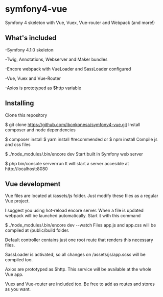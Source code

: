 
# symfony4-vue
Symfony 4 skeleton with Vue, Vuex, Vue-router and Webpack (and more!)

## What's included
-Symfony 4.1.0 skeleton

-Twig, Annotations, Webserver and Maker bundles

-Encore webpack with VueLoader and SassLoader configured

-Vue, Vuex and Vue-Router

-Axios is prototyped as $http variable

## Installing
Clone this repository

$ git clone https://github.com/ibonkonesa/symfony4-vue.git 
Install composer and node dependencies

$ composer install
$ yarn install #recommended
or
$ npm install
Compile js and css files

$ ./node_modules/.bin/encore dev 
Start built in Symfony web server

$ php bin/console server:run
It will start a server accesible at http://localhost:8080

## Vue development
Vue files are located at /assets/js folder. Just modify these files as a regular Vue project.

I suggest you using hot-reload encore server. When a file is updated webpack will be launched automatically. Start it with this command

$ ./node_modules/.bin/encore dev --watch
Files app.js and app.css will be compiled at /public/build folder.

Default controller contains just one root route that renders this necessary files.

SassLoader is activated, so all changes on /assets/js/app.scss will be compiled too.

Axios are prototyped as $http. This service will be available at the whole Vue app.

Vuex and Vue-router are included too. Be free to add as routes and stores as you want.
